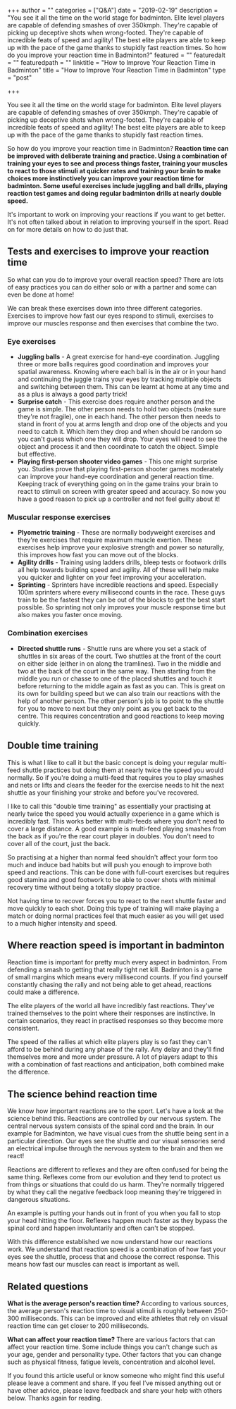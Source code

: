 +++
author = ""
categories = ["Q&A"]
date = "2019-02-19"
description = "You see it all the time on the world stage for badminton. Elite level players are capable of defending smashes of over 350kmph. They're capable of picking up deceptive shots when wrong-footed. They're capable of incredible feats of speed and agility! The best elite players are able to keep up with the pace of the game thanks to stupidly fast reaction times. So how do you improve your reaction time in Badminton?"
featured = ""
featuredalt = ""
featuredpath = ""
linktitle = "How to Improve Your Reaction Time in Badminton"
title = "How to Improve Your Reaction Time in Badminton"
type = "post"

+++

You see it all the time on the world stage for badminton. Elite level players are capable of defending smashes of over 350kmph. They're capable of picking up deceptive shots when wrong-footed. They're capable of incredible feats of speed and agility! The best elite players are able to keep up with the pace of the game thanks to stupidly fast reaction times.

So how do you improve your reaction time in Badminton? **Reaction time can be improved with deliberate training and practice. Using a combination of training your eyes to see and process things faster, training your muscles to react to those stimuli at quicker rates and training your brain to make choices more instinctively you can improve your reaction time for badminton. Some useful exercises include juggling and ball drills, playing reaction test games and doing regular badminton drills at nearly double speed.**

It's important to work on improving your reactions if you want to get better. It's not often talked about in relation to improving yourself in the sport. Read on for more details on how to do just that.

## Tests and exercises to improve your reaction time

So what can you do to improve your overall reaction speed? There are lots of easy practices you can do either solo or with a partner and some can even be done at home!

We can break these exercises down into three different categories. Exercises to improve how fast our eyes respond to stimuli, exercises to improve our muscles response and then exercises that combine the two.

### Eye exercises

*   **Juggling balls** - A great exercise for hand-eye coordination. Juggling three or more balls requires good coordination and improves your spatial awareness. Knowing where each ball is in the air or in your hand and continuing the juggle trains your eyes by tracking multiple objects and switching between them. This can be learnt at home at any time and as a plus is always a good party trick!
*   **Surprise catch** - This exercise does require another person and the game is simple. The other person needs to hold two objects (make sure they're not fragile), one in each hand. The other person then needs to stand in front of you at arms length and drop one of the objects and you need to catch it. Which item they drop and when should be random so you can't guess which one they will drop. Your eyes will need to see the object and process it and then coordinate to catch the object. Simple but effective.
*   **Playing first-person shooter video games** - This one might surprise you. Studies prove that playing first-person shooter games moderately can improve your hand-eye coordination and general reaction time. Keeping track of everything going on in the game trains your brain to react to stimuli on screen with greater speed and accuracy. So now you have a good reason to pick up a controller and not feel guilty about it!

### Muscular response exercises

*   **Plyometric training** - These are normally bodyweight exercises and they're exercises that require maximum muscle exertion. These exercises help improve your explosive strength and power so naturally, this improves how fast you can move out of the blocks.
*   **Agility drills** - Training using ladders drills, bleep tests or footwork drills all help towards building speed and agility. All of these will help make you quicker and lighter on your feet improving your acceleration.
*   **Sprinting** - Sprinters have incredible reactions and speed. Especially 100m sprinters where every millisecond counts in the race. These guys train to be the fastest they can be out of the blocks to get the best start possible. So sprinting not only improves your muscle response time but also makes you faster once moving.

### Combination exercises

*   **Directed shuttle runs** - Shuttle runs are where you set a stack of shuttles in six areas of the court. Two shuttles at the front of the court on either side (either in on along the tramlines). Two in the middle and two at the back of the court in the same way. Then starting from the middle you run or chasse to one of the placed shuttles and touch it before returning to the middle again as fast as you can. This is great on its own for building speed but we can also train our reactions with the help of another person. The other person's job is to point to the shuttle for you to move to next but they only point as you get back to the centre. This requires concentration and good reactions to keep moving quickly.

## Double time training

This is what I like to call it but the basic concept is doing your regular multi-feed shuttle practices but doing them at nearly twice the speed you would normally. So if you're doing a multi-feed that requires you to play smashes and nets or lifts and clears the feeder for the exercise needs to hit the next shuttle as your finishing your stroke and before you've recovered.

I like to call this "double time training" as essentially your practising at nearly twice the speed you would actually experience in a game which is incredibly fast. This works better with multi-feeds where you don't need to cover a large distance. A good example is multi-feed playing smashes from the back as if you're the rear court player in doubles. You don't need to cover all of the court, just the back.

So practising at a higher than normal feed shouldn't affect your form too much and induce bad habits but will push you enough to improve both speed and reactions. This can be done with full-court exercises but requires good stamina and good footwork to be able to cover shots with minimal recovery time without being a totally sloppy practice.

Not having time to recover forces you to react to the next shuttle faster and move quickly to each shot. Doing this type of training will make playing a match or doing normal practices feel that much easier as you will get used to a much higher intensity and speed.

## Where reaction speed is important in badminton

Reaction time is important for pretty much every aspect in badminton. From defending a smash to getting that really tight net kill. Badminton is a game of small margins which means every millisecond counts. If you find yourself constantly chasing the rally and not being able to get ahead, reactions could make a difference.

The elite players of the world all have incredibly fast reactions. They've trained themselves to the point where their responses are instinctive. In certain scenarios, they react in practised responses so they become more consistent.

The speed of the rallies at which elite players play is so fast they can't afford to be behind during any phase of the rally. Any delay and they'll find themselves more and more under pressure. A  lot of players adapt to this with a combination of fast reactions and anticipation, both combined make the difference.

## The science behind reaction time

We know how important reactions are to the sport. Let's have a look at the science behind this. Reactions are controlled by our nervous system. The central nervous system consists of the spinal cord and the brain. In our example for Badminton, we have visual cues from the shuttle being sent in a particular direction. Our eyes see the shuttle and our visual sensories send an electrical impulse through the nervous system to the brain and then we react!

Reactions are different to reflexes and they are often confused for being the same thing. Reflexes come from our evolution and they tend to protect us from things or situations that could do us harm. They're normally triggered by what they call the negative feedback loop meaning they're triggered in dangerous situations.

An example is putting your hands out in front of you when you fall to stop your head hitting the floor. Reflexes happen much faster as they bypass the spinal cord and happen involuntarily and often can't be stopped.

With this difference established we now understand how our reactions work. We understand that reaction speed is a combination of how fast your eyes see the shuttle, process that and choose the correct response. This means how fast our muscles can react is important as well.

## Related questions

**What is the average person's reaction time?** According to various sources, the average person's reaction time to visual stimuli is roughly between 250-300 milliseconds. This can be improved and elite athletes that rely on visual reaction time can get closer to 200 milliseconds.

**What can affect your reaction time?** There are various factors that can affect your reaction time. Some include things you can't change such as your age, gender and personality type. Other factors that you can change such as physical fitness, fatigue levels, concentration and alcohol level.

If you found this article useful or know someone who might find this useful please leave a comment and share. If you feel I’ve missed anything out or have other advice, please leave feedback and share your help with others below. Thanks again for reading.
